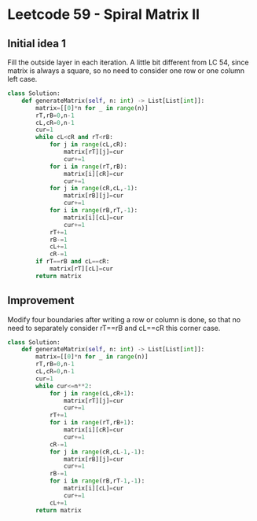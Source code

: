 # Leetcode 59 - Spiral Matrix II

## Initial idea 1
Fill the outside layer in each iteration. A little bit different from LC 54, since matrix is always a square, so no need to consider one row or one column left case.
```python
class Solution:
    def generateMatrix(self, n: int) -> List[List[int]]:
        matrix=[[0]*n for _ in range(n)]
        rT,rB=0,n-1
        cL,cR=0,n-1
        cur=1
        while cL<cR and rT<rB:
            for j in range(cL,cR):
                matrix[rT][j]=cur
                cur+=1
            for i in range(rT,rB):
                matrix[i][cR]=cur
                cur+=1
            for j in range(cR,cL,-1):
                matrix[rB][j]=cur
                cur+=1
            for i in range(rB,rT,-1):
                matrix[i][cL]=cur
                cur+=1
            rT+=1
            rB-=1
            cL+=1
            cR-=1
        if rT==rB and cL==cR: 
            matrix[rT][cL]=cur
        return matrix
```

## Improvement
Modify four boundaries after writing a row or column is done, so that no need to separately consider rT==rB and cL==cR this corner case.
```python
class Solution:
    def generateMatrix(self, n: int) -> List[List[int]]:
        matrix=[[0]*n for _ in range(n)]
        rT,rB=0,n-1
        cL,cR=0,n-1
        cur=1
        while cur<=n**2:
            for j in range(cL,cR+1):
                matrix[rT][j]=cur
                cur+=1
            rT+=1
            for i in range(rT,rB+1):
                matrix[i][cR]=cur
                cur+=1
            cR-=1
            for j in range(cR,cL-1,-1):
                matrix[rB][j]=cur
                cur+=1
            rB-=1
            for i in range(rB,rT-1,-1):
                matrix[i][cL]=cur
                cur+=1
            cL+=1
        return matrix
```

